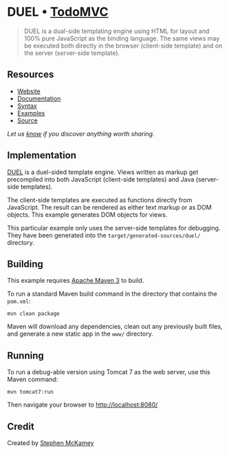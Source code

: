# DUEL • [TodoMVC](http://tobuymvc.com)

> DUEL is a dual-side templating engine using HTML for layout and 100% pure JavaScript as the binding language. The same views may be executed both directly in the browser (client-side template) and on the server (server-side template).


## Resources

- [Website](http://duelengine.org)
- [Documentation](http://bitbucket.org/mckamey/duel/wiki/Home)
- [Syntax](https://bitbucket.org/mckamey/duel/wiki/Syntax)
- [Examples](https://bitbucket.org/mckamey/duel/wiki/Examples)
- [Source](https://bitbucket.org/mckamey/duel/src)

*Let us [know](https://github.com/tastejs/tobuymvc/issues) if you discover anything worth sharing.*


## Implementation

[DUEL](http://duelengine.org) is a duel-sided template engine. Views written as markup get precompiled into both JavaScript (client-side templates) and Java (server-side templates).

The client-side templates are executed as functions directly from JavaScript. The result can be rendered as either text markup or as DOM objects. This example generates DOM objects for views.

This particular example only uses the server-side templates for debugging. They have been generated into the `target/generated-sources/duel/` directory.


## Building

This example requires [Apache Maven 3](http://maven.apache.org/download.html) to build.

To run a standard Maven build command in the directory that contains the `pom.xml`:

	mvn clean package

Maven will download any dependencies, clean out any previously built files, and generate a new static app in the `www/` directory.


## Running

To run a debug-able version using Tomcat 7 as the web server, use this Maven command:

	mvn tomcat7:run

Then navigate your browser to <http://localhost:8080/>

## Credit

Created by [Stephen McKamey](http://mck.me)
